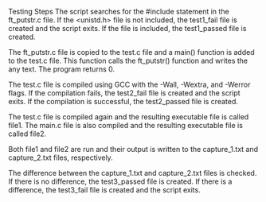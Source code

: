 Testing Steps
The script searches for the #include statement in the ft_putstr.c file. If the <unistd.h> file is not included, the test1_fail file is created and the script exits. If the file is included, the test1_passed file is created.

The ft_putstr.c file is copied to the test.c file and a main() function is added to the test.c file. This function calls the ft_putstr() function and writes the any text. The program returns 0.

The test.c file is compiled using GCC with the -Wall, -Wextra, and -Werror flags. If the compilation fails, the test2_fail file is created and the script exits. If the compilation is successful, the test2_passed file is created.

The test.c file is compiled again and the resulting executable file is called file1. The main.c file is also compiled and the resulting executable file is called file2.

Both file1 and file2 are run and their output is written to the capture_1.txt and capture_2.txt files, respectively.

The difference between the capture_1.txt and capture_2.txt files is checked. If there is no difference, the test3_passed file is created. If there is a difference, the test3_fail file is created and the script exits.

